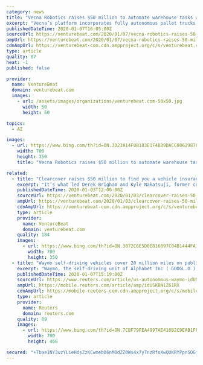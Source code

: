 ```yaml
---
category: news
title: "Vecna Robotics raises $50 million to automate warehouse tasks with AI"
excerpt: "Vecna’s platform incorporates fully autonomous pallet trucks and tow tractors to maximize efficiency. To this end, a component called Pivotal — an AI-based orchestration agent — manages fleets while interfacing with human workers and other equipment to optimize freight capacity, increase warehouse capacity, and cut down on waste."
publishedDateTime: 2020-01-07T16:05:00Z
sourceUrl: https://venturebeat.com/2020/01/07/vecna-robotics-raises-50-million-to-automate-warehouse-tasks-with-ai/
ampUrl: https://venturebeat.com/2020/01/07/vecna-robotics-raises-50-million-to-automate-warehouse-tasks-with-ai/amp/
cdnAmpUrl: https://venturebeat-com.cdn.ampproject.org/c/s/venturebeat.com/2020/01/07/vecna-robotics-raises-50-million-to-automate-warehouse-tasks-with-ai/amp/
type: article
quality: 87
heat: -1
published: false

provider:
  name: VentureBeat
  domain: venturebeat.com
  images:
    - url: /assets/images/organizations/venturebeat.com-50x50.jpg
      width: 50
      height: 50

topics:
  - AI

images:
  - url: https://www.bing.com/th?id=ON.3D23A14F0B183E1F4B39DACC00629878
    width: 700
    height: 350
    title: "Vecna Robotics raises $50 million to automate warehouse tasks with AI"

related:
  - title: "Clearcover raises $50 million to find you a vehicle insurance policy with AI"
    excerpt: "It’s what led Derek Brigham and Kyle Nakatsuji, former colleagues at American Family Insurance, to cofound Clearcover in 2016. The Chicago, Illinois-based startup taps an AI tool (SmartCover) trained on millions of data points to match vehicle owners with affordable insurance policies, and to expedite the claims-filing process with instant ..."
    publishedDateTime: 2020-01-03T12:00:00Z
    sourceUrl: https://venturebeat.com/2020/01/03/clearcover-raises-50-million-to-find-you-a-vehicle-insurance-policy-with-ai/
    ampUrl: https://venturebeat.com/2020/01/03/clearcover-raises-50-million-to-find-you-a-vehicle-insurance-policy-with-ai/amp/
    cdnAmpUrl: https://venturebeat-com.cdn.ampproject.org/c/s/venturebeat.com/2020/01/03/clearcover-raises-50-million-to-find-you-a-vehicle-insurance-policy-with-ai/amp/
    type: article
    provider:
      name: VentureBeat
      domain: venturebeat.com
    quality: 184
    images:
      - url: https://www.bing.com/th?id=ON.3072C6E5D0E816897C04B1444FA1F84A
        width: 700
        height: 350
  - title: "Waymo self-driving vehicles cover 20 million miles on public roads"
    excerpt: "Waymo, the self-driving unit of Alphabet Inc ( GOOGL.O ), said its vehicles had covered more than 20 million miles (32.2 million km) on public roads since its creation in 2009. “It took us a decade to drive the first 10 million miles but just over one year to complete these last 10 million,"
    publishedDateTime: 2020-01-07T15:19:00Z
    sourceUrl: https://www.reuters.com/article/us-autonomous-waymo-idUSKBN1Z61RX
    ampUrl: https://mobile.reuters.com/article/amp/idUSKBN1Z61RX
    cdnAmpUrl: https://mobile-reuters-com.cdn.ampproject.org/c/s/mobile.reuters.com/article/amp/idUSKBN1Z61RX
    type: article
    provider:
      name: Reuters
      domain: reuters.com
    quality: 89
    images:
      - url: https://www.bing.com/th?id=ON.7CBF79FEA4997AE416B2C9EAB1FFD8C0
        width: 700
        height: 466

secured: "+Tbae1NY3uzYLieHdsZzKCwmeb06nM0dZZ0Ws4x7yTnzRfoXwQUKRYPpnSQGj+dhIsL7UBGoP/fqx4koBUVdqOI8hZYkXyYr0Prx+yNagOFI/8lLeb8bhdOkXS/VKHL2HWj5zT0tQCyppvkeRVvCMwgiqN0gMQ+CrXovrtFU0yQeLpkZ7NJfN117axn//5YNqea19hu76nND13mGrtkkmcxnvEN5cadUE3Fc52ER8ZsWakcKDzymi7lSD7hN8ccfGqFjzXolNGsdZd2GwQjl4g==;j/7KvRo7pHnct+1bmApKDg=="
---
```


